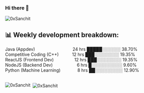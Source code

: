 ### Hi there 👋

<p align="left"> <img src="https://komarev.com/ghpvc/?username=0xSanchit&label=Profile%20views&color=129e00&style=plastic" alt="0xSanchit" /> </p>


<h2>📊 Weekly development breakdown: </h2>
Java (Appdev)&nbsp;&nbsp;&nbsp;&nbsp;&nbsp;&nbsp;&nbsp;&nbsp;&nbsp;&nbsp;&nbsp;&nbsp;&nbsp;&nbsp;&nbsp;&nbsp;&nbsp;&nbsp;&nbsp;&nbsp;&nbsp;&nbsp;&nbsp;&nbsp;&nbsp;&nbsp;&nbsp;&nbsp;&nbsp;&nbsp;                 24 hrs              █████░░░░░░     38.70% </br>
Competitive Coding (C++)  &nbsp;&nbsp;&nbsp;&nbsp;&nbsp;&nbsp;&nbsp;&nbsp;&nbsp;   12 hrs              ███░░░░░░░░     19.35% </br>
ReactJS (Frontend Dev)  &nbsp;&nbsp;&nbsp;&nbsp;&nbsp;&nbsp;&nbsp;&nbsp;&nbsp;&nbsp;&nbsp;&nbsp;&nbsp; &nbsp;       12 hrs              ███░░░░░░░░     19.35% </br>
NodeJS (Backend Dev)     &nbsp;&nbsp;&nbsp;&nbsp;&nbsp;&nbsp;&nbsp;&nbsp;&nbsp;&nbsp;&nbsp;&nbsp; &nbsp; &nbsp; &nbsp;     6 hrs               █░░░░░░░░░░      9.60% </br>
Python (Machine Learning)   &nbsp;&nbsp;&nbsp;&nbsp;&nbsp;&nbsp;&nbsp;&nbsp;&nbsp;&nbsp;&nbsp;&nbsp;  8 hrs               ██░░░░░░░░░     12.90% </br>
</br>

<p><img align="left" src="https://github-readme-stats.vercel.app/api/top-langs?username=0xsanchit&show_icons=true&locale=en&layout=compact" alt="0xSanchit" /></p>

<p>&nbsp;<img align="center" src="https://github-readme-stats.vercel.app/api?username=0xSanchit&show_icons=true&locale=en" alt="0xSanchit" /></p>
<!--
**0xsanchit/0xsanchit** is a ✨ _special_ ✨ repository because its `README.md` (this file) appears on your GitHub profile.

Here are some ideas to get you started:

- 🔭 I’m currently working on ...
- 🌱 I’m currently learning ...
- 👯 I’m looking to collaborate on ...
- 🤔 I’m looking for help with ...
- 💬 Ask me about ...
- 📫 How to reach me: ...
- 😄 Pronouns: ...
- ⚡ Fun fact: ...
-->
